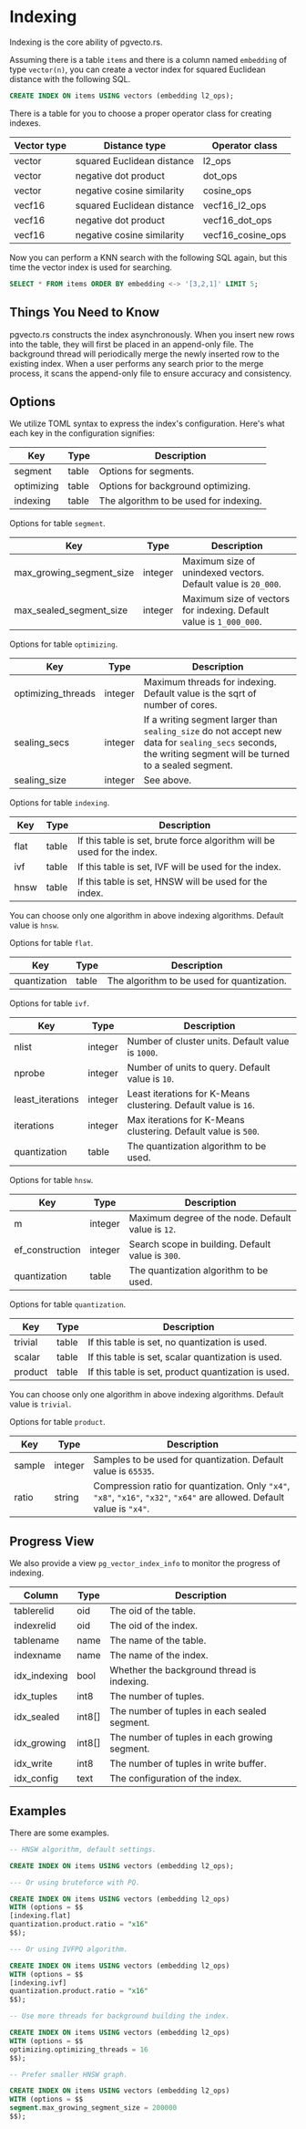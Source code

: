 # Indexing

Indexing is the core ability of pgvecto.rs.

Assuming there is a table `items` and there is a column named `embedding` of type `vector(n)`, you can create a vector index for squared Euclidean distance with the following SQL.

```sql
CREATE INDEX ON items USING vectors (embedding l2_ops);
```

There is a table for you to choose a proper operator class for creating indexes.

| Vector type | Distance type              | Operator class    |
| ----------- | -------------------------- | ----------------- |
| vector      | squared Euclidean distance | l2_ops            |
| vector      | negative dot product       | dot_ops           |
| vector      | negative cosine similarity | cosine_ops        |
| vecf16      | squared Euclidean distance | vecf16_l2_ops     |
| vecf16      | negative dot product       | vecf16_dot_ops    |
| vecf16      | negative cosine similarity | vecf16_cosine_ops |

Now you can perform a KNN search with the following SQL again, but this time the vector index is used for searching.

```sql
SELECT * FROM items ORDER BY embedding <-> '[3,2,1]' LIMIT 5;
```

## Things You Need to Know

pgvecto.rs constructs the index asynchronously. When you insert new rows into the table, they will first be placed in an append-only file. The background thread will periodically merge the newly inserted row to the existing index. When a user performs any search prior to the merge process, it scans the append-only file to ensure accuracy and consistency.

## Options

We utilize TOML syntax to express the index's configuration. Here's what each key in the configuration signifies:

| Key        | Type  | Description                            |
| ---------- | ----- | -------------------------------------- |
| segment    | table | Options for segments.                  |
| optimizing | table | Options for background optimizing.     |
| indexing   | table | The algorithm to be used for indexing. |

Options for table `segment`.

| Key                      | Type    | Description                                                         |
| ------------------------ | ------- | ------------------------------------------------------------------- |
| max_growing_segment_size | integer | Maximum size of unindexed vectors. Default value is `20_000`.       |
| max_sealed_segment_size  | integer | Maximum size of vectors for indexing. Default value is `1_000_000`. |

Options for table `optimizing`.

| Key                | Type    | Description                                                                                                                                                |
| ------------------ | ------- | ---------------------------------------------------------------------------------------------------------------------------------------------------------- |
| optimizing_threads | integer | Maximum threads for indexing. Default value is the sqrt of number of cores.                                                                                |
| sealing_secs       | integer | If a writing segment larger than `sealing_size` do not accept new data for `sealing_secs` seconds, the writing segment will be turned to a sealed segment. |
| sealing_size       | integer | See above.                                                                                                                                                 |

Options for table `indexing`.

| Key  | Type  | Description                                                             |
| ---- | ----- | ----------------------------------------------------------------------- |
| flat | table | If this table is set, brute force algorithm will be used for the index. |
| ivf  | table | If this table is set, IVF will be used for the index.                   |
| hnsw | table | If this table is set, HNSW will be used for the index.                  |

You can choose only one algorithm in above indexing algorithms. Default value is `hnsw`.

Options for table `flat`.

| Key          | Type  | Description                                |
| ------------ | ----- | ------------------------------------------ |
| quantization | table | The algorithm to be used for quantization. |

Options for table `ivf`.

| Key              | Type    | Description                                                     |
| ---------------- | ------- | --------------------------------------------------------------- |
| nlist            | integer | Number of cluster units. Default value is `1000`.               |
| nprobe           | integer | Number of units to query. Default value is `10`.                |
| least_iterations | integer | Least iterations for K-Means clustering. Default value is `16`. |
| iterations       | integer | Max iterations for K-Means clustering. Default value is `500`.  |
| quantization     | table   | The quantization algorithm to be used.                          |

Options for table `hnsw`.

| Key             | Type    | Description                                        |
| --------------- | ------- | -------------------------------------------------- |
| m               | integer | Maximum degree of the node. Default value is `12`. |
| ef_construction | integer | Search scope in building. Default value is `300`.  |
| quantization    | table   | The quantization algorithm to be used.             |

Options for table `quantization`.

| Key     | Type  | Description                                         |
| ------- | ----- | --------------------------------------------------- |
| trivial | table | If this table is set, no quantization is used.      |
| scalar  | table | If this table is set, scalar quantization is used.  |
| product | table | If this table is set, product quantization is used. |

You can choose only one algorithm in above indexing algorithms. Default value is `trivial`.

Options for table `product`.

| Key    | Type    | Description                                                                                                              |
| ------ | ------- | ------------------------------------------------------------------------------------------------------------------------ |
| sample | integer | Samples to be used for quantization. Default value is `65535`.                                                           |
| ratio  | string  | Compression ratio for quantization. Only `"x4"`, `"x8"`, `"x16"`, `"x32"`, `"x64"` are allowed. Default value is `"x4"`. |

## Progress View

We also provide a view `pg_vector_index_info` to monitor the progress of indexing.

| Column       | Type   | Description                                   |
| ------------ | ------ | --------------------------------------------- |
| tablerelid   | oid    | The oid of the table.                         |
| indexrelid   | oid    | The oid of the index.                         |
| tablename    | name   | The name of the table.                        |
| indexname    | name   | The name of the index.                        |
| idx_indexing | bool   | Whether the background thread is indexing.    |
| idx_tuples   | int8   | The number of tuples.                         |
| idx_sealed   | int8[] | The number of tuples in each sealed segment.  |
| idx_growing  | int8[] | The number of tuples in each growing segment. |
| idx_write    | int8   | The number of tuples in write buffer.         |
| idx_config   | text   | The configuration of the index.               |

## Examples

There are some examples.

```sql
-- HNSW algorithm, default settings.

CREATE INDEX ON items USING vectors (embedding l2_ops);

--- Or using bruteforce with PQ.

CREATE INDEX ON items USING vectors (embedding l2_ops)
WITH (options = $$
[indexing.flat]
quantization.product.ratio = "x16"
$$);

--- Or using IVFPQ algorithm.

CREATE INDEX ON items USING vectors (embedding l2_ops)
WITH (options = $$
[indexing.ivf]
quantization.product.ratio = "x16"
$$);

-- Use more threads for background building the index.

CREATE INDEX ON items USING vectors (embedding l2_ops)
WITH (options = $$
optimizing.optimizing_threads = 16
$$);

-- Prefer smaller HNSW graph.

CREATE INDEX ON items USING vectors (embedding l2_ops)
WITH (options = $$
segment.max_growing_segment_size = 200000
$$);
```
